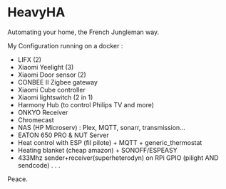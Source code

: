 # HeavyHA

Automating your home, the French Jungleman way.


My Configuration running on a docker :

- LIFX (2)
- Xiaomi Yeelight (3)
- Xiaomi Door sensor (2)
- CONBEE II Zigbee gateway
- Xiaomi Cube controller
- Xiaomi lightswitch (2 in 1)
- Harmony Hub (to control Philips TV and more)
- ONKYO Receiver
- Chromecast
- NAS (HP Microserv) : Plex, MQTT, sonarr, transmission...
- EATON 650 PRO & NUT Server
- Heat control with ESP (fil pilote) + MQTT + generic_thermostat
- Heating blanket (cheap amazon) + SONOFF/ESPEASY
- 433Mhz sender+receiver(superheterodyn) on RPi GPIO (pilight AND sendcode)
. . . 

Peace.
